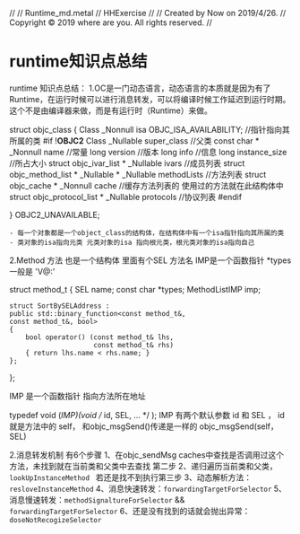 //
//  Runtime_md.metal
//  HHExercise
//
//  Created by Now on 2019/4/26.
//  Copyright © 2019 where are you. All rights reserved.
//

# runtime知识点总结
runtime 知识点总结：
 1.OC是一门动态语言，动态语言的本质就是因为有了Runtime，在运行时候可以进行消息转发，可以将编译时候工作延迟到运行时期。
这个不是由编译器来做，而是有运行时（Runtime）来做。

struct objc_class {
    Class _Nonnull isa  OBJC_ISA_AVAILABILITY;              //指针指向其所属的类
#if !__OBJC2__
    Class _Nullable super_class                              //父类
    const char * _Nonnull name                              //常量
    long version                                                       //版本
    long info                                                             //信息
    long instance_size                                             //所占大小
    struct objc_ivar_list * _Nullable ivars                 //成员列表
    struct objc_method_list * _Nullable * _Nullable methodLists               //方法列表
    struct objc_cache * _Nonnull cache                       //缓存方法列表的 使用过的方法就在此结构体中
    struct objc_protocol_list * _Nullable protocols          //协议列表
#endif
    
} OBJC2_UNAVAILABLE;



    - 每一个对象都是一个object_class的结构体，在结构体中有一个isa指针指向其所属的类
    - 类对象的isa指向元类 元类对象的isa 指向根元类，根元类对象的isa指向自己


2.Method 方法 也是一个结构体 里面有个SEL 方法名 IMP是一个函数指针  *types 一般是 'V@:'

struct method_t {
    SEL name;
    const char *types;
    MethodListIMP imp;
    
    struct SortBySELAddress :
    public std::binary_function<const method_t&,
    const method_t&, bool>
    {
        bool operator() (const method_t& lhs,
                         const method_t& rhs)
        { return lhs.name < rhs.name; }
    };
};

IMP 是一个函数指针 指向方法所在地址

 typedef void (*IMP)(void /* id, SEL, ... */ );
 IMP 有两个默认参数 id 和 SEL ， id 就是方法中的 self， 和objc_msgSend()传递是一样的
 objc_msgSend(self，SEL)

 2.消息转发机制
 有6个步骤
 1、在objc_sendMsg caches中查找是否调用过这个方法，未找到就在当前类和父类中去查找 第二步
 2、递归遍历当前类和父类，`lookUpInstanceMethod ` 若还是找不到执行第三步
 3、动态解析方法：`resloveInstanceMethod`
 4、消息快速转发：`forwardingTargetForSelector`
 5、消息慢速转发：`methodSignaltureForSelector` && `forwardingTargetForSelector`
 6、还是没有找到的话就会抛出异常：`doseNotRecogizeSelector`



